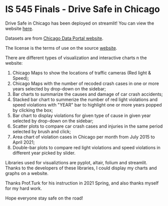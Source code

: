 # IS 545 Finals - Drive Safe in Chicago

Drive Safe in Chicago has been deployed on streamlit! You can view the website [here]("https://share.streamlit.io/siyuduan6/safedrivechicago").

Datasets are from [Chicago Data Portal website](https://data.cityofchicago.org/browse?category=Transportation&page=1).

The license is the terms of use on the source [website](https://www.chicago.gov/city/en/narr/foia/data_disclaimer.html).

There are different types of visualization and interactive charts n the website:

1) Chicago Maps to show the locations of traffic cameras (Red light & Speed);
2) Chicago Maps with the number of recoded crash cases in one or more years selected by drop-down on the sidebar;
3) Bar charts to summarize the causes and damage of car crash accidents;
4) Stacked bar chart to summerize the number of red light violations and speed violations with "YEAR" bar to highlight one or more years popped by clicking the box;
5) Bar chart to display violations for given type of cause in given year selected by drop-down on the sidebar;
6) Scatter plots to compare car crash cases and injuries in the same period selected by brush and click;
7) Area chart of violation cases in Chicago per month from July 2015 to April 2021;
8) Double-bar plots to compare red light violations and speed violations in different year picked by slider.

Libraries used for visualiztions are pyplot, altair, folium and streamlit. Thanks to the developers of these libraries, I could display my charts and graphs on a website.

Thanks Prof.Turk for his instruction in 2021 Spring, and also thanks myself for my hard work. 

Hope everyone stay safe on the road!
